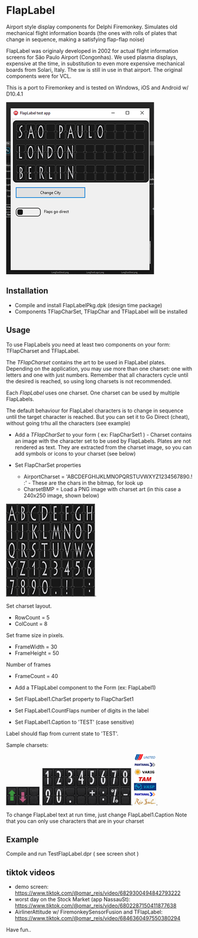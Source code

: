 # FlapLabel
Airport style display components for Delphi Firemonkey. 
Simulates old mechanical flight information boards
(the ones with rolls of plates that change in sequence,
making a satisfying flap-flap noise) 

FlapLabel was originaly developed in 2002 for actual 
flight information screens for São Paulo Airport (Congonhas). 
We used plasma displays, expensive at the time, 
in substitution to even more expensive 
mechanical boards from Solari, Italy.
The sw is still in use in that airport.
The original components were for VCL. 

This is a port to Firemonkey and is tested
on Windows, iOS and Android w/ D10.4.1

![screenshot](/Images/FlapLabelTestShot.png)

## Installation

* Compile and install FlapLabelPkg.dpk (design time package) 
* Components TFlapCharSet, TFlapChar and TFlapLabel will be installed 

## Usage

To use FlapLabels you need at least two components on your form: TFlapCharset and TFlapLabel.

The *TFlapCharset* contains the art to be used in FlapLabel plates. 
Depending on the application, you may use more than one charset: one with letters and one with just numbers.
Remember that all characters cycle until the desired is reached, 
so using long charsets is not recommended. 

Each *FlapLabel* uses one charset. One charset can be used by 
multiple FlapLabels. 

The default behaviour for FlapLabel characters is to change
in sequence until the target character is reached.
But you can set it to Go Direct (cheat), without going trhu all the characters (see example)

* Add a *TFlapCharSet* to your form ( ex: FlapCharSet1 ) - Charset contains an image with the character set to be used by FlapLabels. Plates are not rendered as text. They are extracted from the charset image, so you can add
symbols or icons to your charset (see below)

* Set FlapCharSet properties
  * AirportCharset = 'ABCDEFGHIJKLMNOPQRSTUVWXYZ1234567890.! :'  - These are the chars in the bitmap, for look up
  * CharsetBMP = Load a PNG image with charset art (in this case a 240x250 image, shown below)
 
![Letters and numbers charset](/Images/LettersNumbersCharset.png).

Set charset layout.
  * RowCount = 5              
  * ColCount = 8

Set frame size in pixels.
  * FrameWidth = 30
  * FrameHeight = 50
  
Number of frames
  * FrameCount = 40
 
 
* Add a TFlapLabel component to the Form (ex: FlapLabel1) 
* Set FlapLabel1.CharSet property to FlapCharSet1
* Set FlapLabel1.CountFlaps  number of digits in the label
* Set FlapLabel1.Caption to 'TEST'  (case sensitive)

Label should flap from current state to 'TEST'. 

Sample charsets:

![sample charset](/Images/ArrowsCharset.png).
![Numbers charset](/Images/NumbersCharset.png).
![Airline logos](/Images/Airlines.png).


To change FlapLabel text at run time, just change FlapLabel1.Caption
Note that you can only use characters that are in your charset

## Example
Compile and run TestFlapLabel.dpr ( see screen shot )

## tiktok videos

* demo screen: https://www.tiktok.com/@omar_reis/video/6829300494842793222
* worst day on the Stock Market (app NassauSt): https://www.tiktok.com/@omar_reis/video/6802287150411877638
* AirlinerAttitude w/ FiremonkeySensorFusion and TFlapLabel: https://www.tiktok.com/@omar_reis/video/6846360497550380294  

Have fun..

